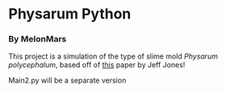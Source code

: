 # Physarum Python
### By MelonMars

This project is a simulation of the type of slime mold _Physarum polycephalum_, based off of [this](https://uwe-repository.worktribe.com/output/980579/characteristics-of-pattern-formation-and-evolution-in-approximations-of-physarum-transport-networks) paper by Jeff Jones!


Main2.py will be a separate version
